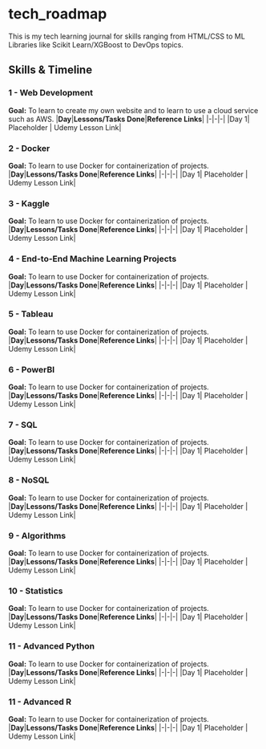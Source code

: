 # tech_roadmap
This is my tech learning journal for skills ranging from HTML/CSS to ML Libraries like Scikit Learn/XGBoost to DevOps topics.


## Skills & Timeline

### 1 - Web Development
**Goal:** To learn to create my own website and to learn to use a cloud service such as AWS.
|**Day**|**Lessons/Tasks Done**|**Reference Links**|
|-|-|-|
|Day 1| Placeholder | Udemy Lesson Link|

### 2 - Docker
**Goal:** To learn to use Docker for containerization of projects.
|**Day**|**Lessons/Tasks Done**|**Reference Links**|
|-|-|-|
|Day 1| Placeholder | Udemy Lesson Link|

### 3 - Kaggle
**Goal:** To learn to use Docker for containerization of projects.
|**Day**|**Lessons/Tasks Done**|**Reference Links**|
|-|-|-|
|Day 1| Placeholder | Udemy Lesson Link|

### 4 - End-to-End Machine Learning Projects
**Goal:** To learn to use Docker for containerization of projects.
|**Day**|**Lessons/Tasks Done**|**Reference Links**|
|-|-|-|
|Day 1| Placeholder | Udemy Lesson Link|

### 5 - Tableau
**Goal:** To learn to use Docker for containerization of projects.
|**Day**|**Lessons/Tasks Done**|**Reference Links**|
|-|-|-|
|Day 1| Placeholder | Udemy Lesson Link|

### 6 - PowerBI
**Goal:** To learn to use Docker for containerization of projects.
|**Day**|**Lessons/Tasks Done**|**Reference Links**|
|-|-|-|
|Day 1| Placeholder | Udemy Lesson Link|

### 7 - SQL
**Goal:** To learn to use Docker for containerization of projects.
|**Day**|**Lessons/Tasks Done**|**Reference Links**|
|-|-|-|
|Day 1| Placeholder | Udemy Lesson Link|

### 8 - NoSQL
**Goal:** To learn to use Docker for containerization of projects.
|**Day**|**Lessons/Tasks Done**|**Reference Links**|
|-|-|-|
|Day 1| Placeholder | Udemy Lesson Link|

### 9 - Algorithms
**Goal:** To learn to use Docker for containerization of projects.
|**Day**|**Lessons/Tasks Done**|**Reference Links**|
|-|-|-|
|Day 1| Placeholder | Udemy Lesson Link|

### 10 - Statistics
**Goal:** To learn to use Docker for containerization of projects.
|**Day**|**Lessons/Tasks Done**|**Reference Links**|
|-|-|-|
|Day 1| Placeholder | Udemy Lesson Link|

### 11 - Advanced Python
**Goal:** To learn to use Docker for containerization of projects.
|**Day**|**Lessons/Tasks Done**|**Reference Links**|
|-|-|-|
|Day 1| Placeholder | Udemy Lesson Link|

### 11 - Advanced R
**Goal:** To learn to use Docker for containerization of projects.
|**Day**|**Lessons/Tasks Done**|**Reference Links**|
|-|-|-|
|Day 1| Placeholder | Udemy Lesson Link|
